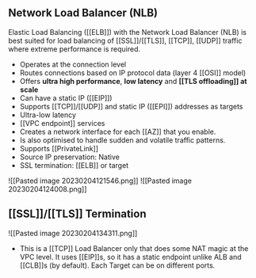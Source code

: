 ## Network Load Balancer (NLB)

Elastic Load Balancing ([[ELB]]) with the Network Load Balancer (NLB) is best suited for load balancing of [[SSL]]/[[TLS]], [[TCP]], [[UDP]]  traffic where extreme performance is required.

-   Operates at the connection level
-   Routes connections based on IP protocol data (layer 4 [[OSI]] model)
-   Offers **ultra high performance**, **low latency** and **[[TLS offloading]] at scale**
-   Can have a static IP ([[EIP]])
-   Supports [[TCP]]/[[UDP]] and static IP ([[EPI]]) addresses as targets
-   Ultra-low latency  
-   [[VPC endpoint]] services
-   Creates a network interface for each [[AZ]] that you enable.
-   Is also optimised to handle sudden and volatile traffic patterns.
-   Supports [[PrivateLink]]
-   Source IP preservation: Native
-   SSL termination: [[ELB]] or target

![[Pasted image 20230204121546.png]]
![[Pasted image 20230204124008.png]]
## [[SSL]]/[[TLS]] Termination

![[Pasted image 20230204134311.png]]



* This is a [[TCP]] Load Balancer only that does some NAT magic at the VPC level. It uses [[EIP]]s, so it has a static endpoint unlike ALB and [[CLB]]s (by default). Each Target can be on different ports.

